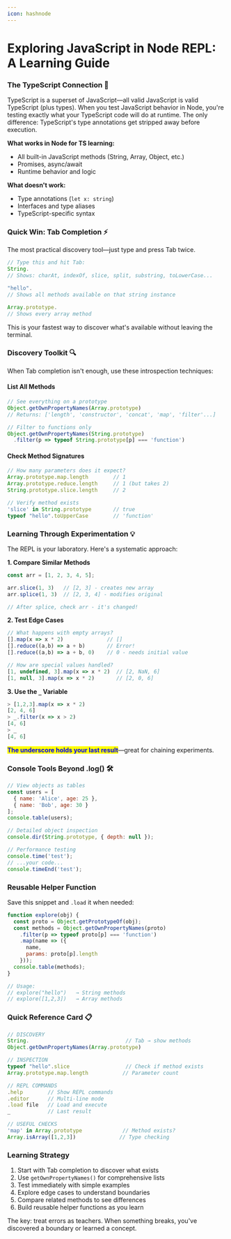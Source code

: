 ```yaml
---
icon: hashnode
---
```


# Exploring JavaScript in Node REPL: A Learning Guide

### The TypeScript Connection 🔗

TypeScript is a superset of JavaScript—all valid JavaScript is valid TypeScript (plus types). When you test JavaScript behavior in Node, you're testing exactly what your TypeScript code will do at runtime. The only difference: TypeScript's type annotations get stripped away before execution.

**What works in Node for TS learning:**

* All built-in JavaScript methods (String, Array, Object, etc.)
* Promises, async/await
* Runtime behavior and logic

**What doesn't work:**

* Type annotations (`let x: string`)
* Interfaces and type aliases
* TypeScript-specific syntax

### Quick Win: Tab Completion ⚡

The most practical discovery tool—just type and press Tab twice.

```javascript
// Type this and hit Tab:
String.
// Shows: charAt, indexOf, slice, split, substring, toLowerCase...

"hello".
// Shows all methods available on that string instance

Array.prototype.
// Shows every array method
```

This is your fastest way to discover what's available without leaving the terminal.

### Discovery Toolkit 🔍

When Tab completion isn't enough, use these introspection techniques:

#### List All Methods

```javascript
// See everything on a prototype
Object.getOwnPropertyNames(Array.prototype)
// Returns: ['length', 'constructor', 'concat', 'map', 'filter'...]

// Filter to functions only
Object.getOwnPropertyNames(String.prototype)
  .filter(p => typeof String.prototype[p] === 'function')
```

#### Check Method Signatures

```javascript
// How many parameters does it expect?
Array.prototype.map.length        // 1
Array.prototype.reduce.length     // 1 (but takes 2)
String.prototype.slice.length     // 2

// Verify method exists
'slice' in String.prototype       // true
typeof "hello".toUpperCase        // 'function'
```

### Learning Through Experimentation 💡

The REPL is your laboratory. Here's a systematic approach:

**1. Compare Similar Methods**

```javascript
const arr = [1, 2, 3, 4, 5];

arr.slice(1, 3)   // [2, 3] - creates new array
arr.splice(1, 3)  // [2, 3, 4] - modifies original

// After splice, check arr - it's changed!
```

**2. Test Edge Cases**

```javascript
// What happens with empty arrays?
[].map(x => x * 2)              // []
[].reduce((a,b) => a + b)       // Error!
[].reduce((a,b) => a + b, 0)    // 0 - needs initial value

// How are special values handled?
[1, undefined, 3].map(x => x * 2)  // [2, NaN, 6]
[1, null, 3].map(x => x * 2)       // [2, 0, 6]
```

**3. Use the `_` Variable**

```javascript
> [1,2,3].map(x => x * 2)
[2, 4, 6]
> _.filter(x => x > 2)
[4, 6]
> _
[4, 6]
```

<mark style="color:blue;">**The underscore holds your last result**</mark>—great for chaining experiments.

### Console Tools Beyond .log() 🛠️

```javascript
// View objects as tables
const users = [
  { name: 'Alice', age: 25 },
  { name: 'Bob', age: 30 }
];
console.table(users);

// Detailed object inspection
console.dir(String.prototype, { depth: null });

// Performance testing
console.time('test');
// ...your code...
console.timeEnd('test');
```

### Reusable Helper Function

Save this snippet and `.load` it when needed:

```javascript
function explore(obj) {
  const proto = Object.getPrototypeOf(obj);
  const methods = Object.getOwnPropertyNames(proto)
    .filter(p => typeof proto[p] === 'function')
    .map(name => ({
      name,
      params: proto[p].length
    }));
  console.table(methods);
}

// Usage:
// explore("hello")   → String methods
// explore([1,2,3])   → Array methods
```

### Quick Reference Card 📋

```javascript
// DISCOVERY
String.                               // Tab → show methods
Object.getOwnPropertyNames(Array.prototype)

// INSPECTION
typeof "hello".slice                  // Check if method exists
Array.prototype.map.length           // Parameter count

// REPL COMMANDS
.help        // Show REPL commands
.editor      // Multi-line mode
.load file   // Load and execute
_            // Last result

// USEFUL CHECKS
'map' in Array.prototype             // Method exists?
Array.isArray([1,2,3])              // Type checking
```

### Learning Strategy

1. Start with Tab completion to discover what exists
2. Use `getOwnPropertyNames()` for comprehensive lists
3. Test immediately with simple examples
4. Explore edge cases to understand boundaries
5. Compare related methods to see differences
6. Build reusable helper functions as you learn

The key: treat errors as teachers. When something breaks, you've discovered a boundary or learned a concept.
